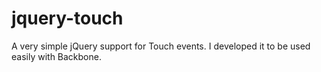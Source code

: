 jquery-touch
============

A very simple jQuery support for Touch events. I developed it to be used easily with Backbone.